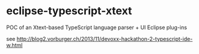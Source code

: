 eclipse-typescript-xtext
========================

POC of an Xtext-based TypeScript language parser + UI Eclipse plug-ins

see http://blog2.vorburger.ch/2013/11/devoxx-hackathon-2-typescript-ide-w.html
